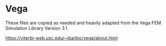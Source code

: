 # Vega

These files are copied as needed and heavily adapted from the Vega FEM Simulation Library Version 3.1.

https://viterbi-web.usc.edu/~jbarbic/vega/about.html

